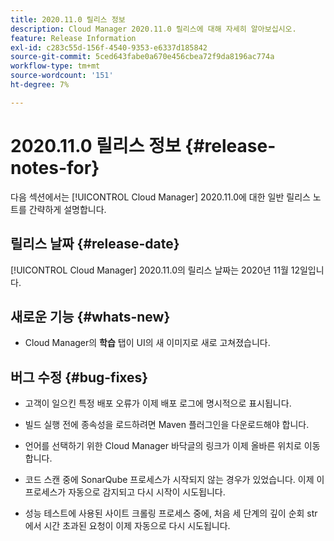 ```yaml
---
title: 2020.11.0 릴리스 정보
description: Cloud Manager 2020.11.0 릴리스에 대해 자세히 알아보십시오.
feature: Release Information
exl-id: c283c55d-156f-4540-9353-e6337d185842
source-git-commit: 5ced643fabe0a670e456cbea72f9da8196ac774a
workflow-type: tm+mt
source-wordcount: '151'
ht-degree: 7%

---
```


# 2020.11.0 릴리스 정보 {#release-notes-for}

다음 섹션에서는 [!UICONTROL Cloud Manager] 2020.11.0에 대한 일반 릴리스 노트를 간략하게 설명합니다.

## 릴리스 날짜 {#release-date}

[!UICONTROL Cloud Manager] 2020.11.0의 릴리스 날짜는 2020년 11월 12일입니다.

## 새로운 기능 {#whats-new}

* Cloud Manager의 **학습** 탭이 UI의 새 이미지로 새로 고쳐졌습니다.

## 버그 수정 {#bug-fixes}

* 고객이 일으킨 특정 배포 오류가 이제 배포 로그에 명시적으로 표시됩니다.

* 빌드 실행 전에 종속성을 로드하려면 Maven 플러그인을 다운로드해야 합니다.

* 언어를 선택하기 위한 Cloud Manager 바닥글의 링크가 이제 올바른 위치로 이동합니다.

* 코드 스캔 중에 SonarQube 프로세스가 시작되지 않는 경우가 있었습니다. 이제 이 프로세스가 자동으로 감지되고 다시 시작이 시도됩니다.

* 성능 테스트에 사용된 사이트 크롤링 프로세스 중에, 처음 세 단계의 깊이 순회 str에서 시간 초과된 요청이 이제 자동으로 다시 시도됩니다.
